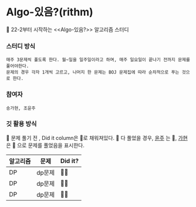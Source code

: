 # Algo-있음?(rithm)

🎼 22-2부터 시작하는 <<Algo-있음?>> 알고리즘 스터디

### 스터디 방식
    매주 3문제씩 풀도록 한다. 월~일을 일주일이라고 하며, 매주 일요일이 끝나기 전까지 문제를 풀어야한다.
    문제의 경우 각자 1개씩 고르고, 나머지 한 문제는 BOJ 문제집에 따라 순차적으로 푸는 것으로 한다. 

### 참여자
    송가현, 조윤주
    
    
### 깃 활용 방식

📌 문제 풀기 전 , Did it column은 🖤로 채워져있다.
📌 다 풀었을 경우, [윤주](https://github.com/yunju727) 는 💚, [가현](https://github.com/SongGaHyeon) 은 💙 으로 문제를 풀었음을 표시한다.



|알고리즘|문제|Did it?|
|------|---|-----|
|DP|dp문제|🖤🖤|
|DP|dp문제|🖤🖤|
|DP|dp문제|🖤🖤|
